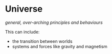 # Universe

_general, over-arching principles and behaviours_

This can include: 
+ the transition between worlds
+ systems and forces like gravity and magnetism
